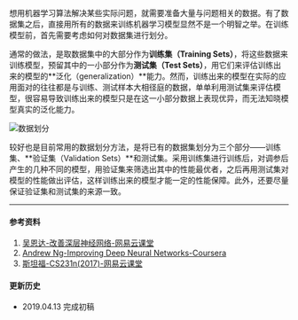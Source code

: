 想用机器学习算法解决某些实际问题，就需要准备大量与问题相关的数据。有了数据集之后，直接用所有的数据来训练机器学习模型显然不是一个明智之举。在训练模型前，首先需要考虑如何对数据集进行划分。

通常的做法，是取数据集中的大部分作为**训练集（Training Sets）**，将这些数据来训练模型，预留其中的一小部分作为**测试集（Test Sets）**，用它们来评估训练出来的模型的**泛化（generalization）**能力。然而，训练出来的模型在实际的应用面对的往往都是与训练、测试样本大相径庭的数据，单单利用测试集来评估模型，很容易导致训练出来的模型只是在这一小部分数据上表现优异，而无法知晓模型真实的泛化能力。

![数据划分](https://ws1.sinaimg.cn/large/82e16446ly1g207cymomjj20ye09mdm1.jpg)

较好也是目前常用的数据划分方法，是将已有的数据集划分为三个部分——训练集、**验证集（Validation Sets）**和测试集。采用训练集进行训练后，对调参后产生的几种不同的模型，用验证集来筛选出其中的性能最优者，之后再用测试集对模型的性能做出评估，这样训练出来的模型才能一定的性能保障。此外，还要尽量保证验证集和测试集的来源一致。

***
#### 参考资料
1. [吴恩达-改善深层神经网络-网易云课堂](http://mooc.study.163.com/course/deeplearning_ai-2001281003#/info)
2. [Andrew Ng-Improving Deep Neural Networks-Coursera](https://www.coursera.org/learn/deep-neural-network/)
3. [斯坦福-CS231n(2017)-网易云课堂](https://study.163.com/course/introduction/1004697005.htm)

#### 更新历史
* 2019.04.13 完成初稿
